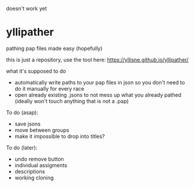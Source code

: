 doesn't work yet

# yllipather
pathing pap files made easy (hopefully)

this is just a repository, use the tool here:
https://yllisne.github.io/yllipather/

what it's supposed to do
- automatically write paths to your pap files in json so you don't need to do it manually for every race
- open already existing .jsons to not mess up what you already pathed (ideally won't touch anything that is not a .pap)

To do (asap):
- save jsons
- move between groups
- make it impossible to drop into titles?


To do (later):
- undo remove button
- individual assigments
- descriptions
- working cloning
